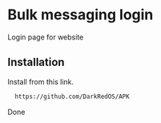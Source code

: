 
# Bulk messaging login

Login page for website

## Installation

Install from this link.

```bash
  https://github.com/DarkRedOS/APK
```
Done
